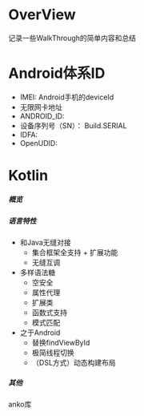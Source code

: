 # OverView

记录一些WalkThrough的简单内容和总结

# Android体系ID
* IMEI: Android手机的deviceId
* 无限网卡地址
* ANDROID_ID: 
* 设备序列号（SN）： Build.SERIAL
* IDFA:
* OpenUDID:

# Kotlin
##### 概览

##### 语言特性
* 和Java无缝对接
  * 集合框架全支持 + 扩展功能
  * 无缝互调
* 多样语法糖
  * 空安全
  * 属性代理
  * 扩展类
  * 函数式支持
  * 模式匹配
* 之于Android
  * 替换findViewById
  * 极简线程切换
  * （DSL方式）动态构建布局

##### 其他
anko库

